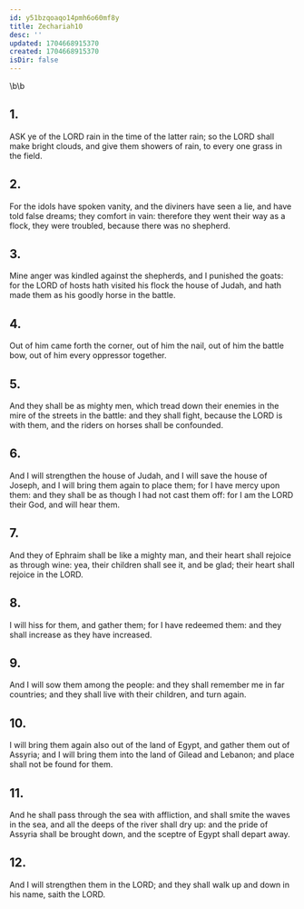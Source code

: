 ```yaml
---
id: y51bzqoaqo14pmh6o60mf8y
title: Zechariah10
desc: ''
updated: 1704668915370
created: 1704668915370
isDir: false
---
```

\b\b
## 1.
ASK ye of the LORD rain in the time of the latter rain; so the LORD shall make bright clouds, and give them showers of rain, to every one grass in the field.
## 2.
For the idols have spoken vanity, and the diviners have seen a lie, and have told false dreams; they comfort in vain: therefore they went their way as a flock, they were troubled, because there was no shepherd.
## 3.
Mine anger was kindled against the shepherds, and I punished the goats: for the LORD of hosts hath visited his flock the house of Judah, and hath made them as his goodly horse in the battle.
## 4.
Out of him came forth the corner, out of him the nail, out of him the battle bow, out of him every oppressor together.
## 5.
And they shall be as mighty men, which tread down their enemies in the mire of the streets in the battle: and they shall fight, because the LORD is with them, and the riders on horses shall be confounded.
## 6.
And I will strengthen the house of Judah, and I will save the house of Joseph, and I will bring them again to place them; for I have mercy upon them: and they shall be as though I had not cast them off: for I am the LORD their God, and will hear them.
## 7.
And they of Ephraim shall be like a mighty man, and their heart shall rejoice as through wine: yea, their children shall see it, and be glad; their heart shall rejoice in the LORD.
## 8.
I will hiss for them, and gather them; for I have redeemed them: and they shall increase as they have increased.
## 9.
And I will sow them among the people: and they shall remember me in far countries; and they shall live with their children, and turn again.
## 10.
I will bring them again also out of the land of Egypt, and gather them out of Assyria; and I will bring them into the land of Gilead and Lebanon; and place shall not be found for them.
## 11.
And he shall pass through the sea with affliction, and shall smite the waves in the sea, and all the deeps of the river shall dry up: and the pride of Assyria shall be brought down, and the sceptre of Egypt shall depart away.
## 12.
And I will strengthen them in the LORD; and they shall walk up and down in his name, saith the LORD.

